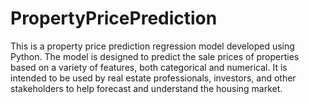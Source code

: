 # PropertyPricePrediction
This is a property price prediction regression model developed using Python. The model is designed to predict the sale prices of properties based on a variety of features, both categorical and numerical. It is intended to be used by real estate professionals, investors, and other stakeholders to help forecast and understand the housing market.
